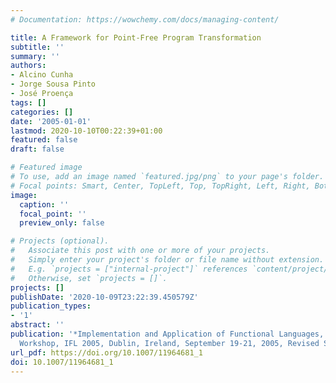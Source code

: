 ```yaml
---
# Documentation: https://wowchemy.com/docs/managing-content/

title: A Framework for Point-Free Program Transformation
subtitle: ''
summary: ''
authors:
- Alcino Cunha
- Jorge Sousa Pinto
- José Proença
tags: []
categories: []
date: '2005-01-01'
lastmod: 2020-10-10T00:22:39+01:00
featured: false
draft: false

# Featured image
# To use, add an image named `featured.jpg/png` to your page's folder.
# Focal points: Smart, Center, TopLeft, Top, TopRight, Left, Right, BottomLeft, Bottom, BottomRight.
image:
  caption: ''
  focal_point: ''
  preview_only: false

# Projects (optional).
#   Associate this post with one or more of your projects.
#   Simply enter your project's folder or file name without extension.
#   E.g. `projects = ["internal-project"]` references `content/project/deep-learning/index.md`.
#   Otherwise, set `projects = []`.
projects: []
publishDate: '2020-10-09T23:22:39.450579Z'
publication_types:
- '1'
abstract: ''
publication: '*Implementation and Application of Functional Languages, 17th International
  Workshop, IFL 2005, Dublin, Ireland, September 19-21, 2005, Revised Selected Papers*'
url_pdf: https://doi.org/10.1007/11964681_1
doi: 10.1007/11964681_1
---
```

